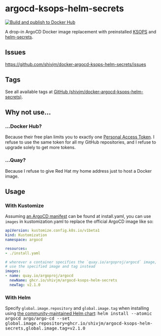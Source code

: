 # argocd-ksops-helm-secrets

[![Build and publish to Docker Hub](https://github.com/shivjm/docker-argocd-ksops-helm-secrets/actions/workflows/publish.yml/badge.svg)](https://github.com/shivjm/docker-argocd-ksops-helm-secrets/actions/workflows/publish.yml)

A drop-in ArgoCD Docker image replacement with preinstalled [KSOPS](https://github.com/viaduct-ai/kustomize-sops#argo-cd-integration) and [helm-secrets](https://github.com/jkroepke/helm-secrets).

## Issues

<https://github.com/shivjm/docker-argocd-ksops-helm-secrets/issues>

## Tags

See all available tags at [GitHub (shivjm/docker-argocd-ksops-helm-secrets)](https://github.com/shivjm/docker-argocd-ksops-helm-secrets/pkgs/container/argocd-ksops-helm-secrets/versions).

## Why not use…

### …Docker Hub?

Because their free plan limits you to exactly one [Personal Access Token](https://docs.docker.com/docker-hub/access-tokens/#create-an-access-token). I refuse to use the same token for all my GitHub repositories, and I refuse to upgrade solely to get more tokens.

### …Quay?

Because I refuse to give Red Hat my home address just to host a Docker image.

## Usage

### With Kustomize

Assuming [an ArgoCD manifest](https://github.com/argoproj/argo-cd/tree/master/manifests) can be found at install.yaml, you can use `images` in kustomization.yaml to replace the official ArgoCD image like so:

```yaml
apiVersion: kustomize.config.k8s.io/v1beta1
kind: Kustomization
namespace: argocd

resources:
- ./install.yaml

# wherever a container specifies the `quay.io/argoproj/argocd` image,
# use the specified image and tag instead
images:
- name: quay.io/argoproj/argocd
  newName: ghcr.io/shivjm/argocd-ksops-helm-secrets
  newTag: v2.1.0
```

### With Helm

Specify `global.image.repository` and `global.image.tag` when installing using [the community-maintained Helm chart](https://github.com/argoproj/argo-helm/tree/master/charts/argo-cd): <kbd>helm install --atomic argocd argo/argo-cd --set global.image.repository=ghcr.io/shivjm/argocd-ksops-helm-secrets,global.image.tag=v2.1.0</kbd>
